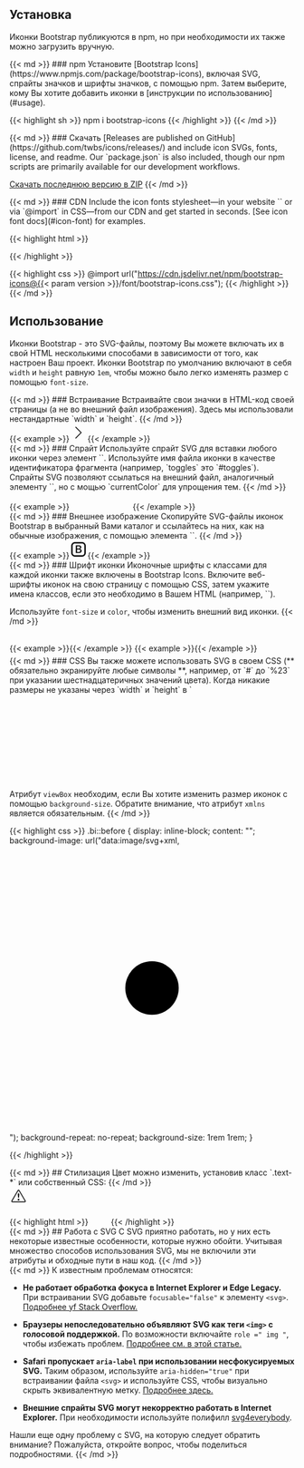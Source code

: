 ---
---

## Установка

Иконки Bootstrap публикуются в npm, но при необходимости их также можно загрузить вручную.

<div class="row my-4">
  <div class="col-md-4">
{{< md >}}
### npm
Установите [Bootstrap Icons](https://www.npmjs.com/package/bootstrap-icons), включая SVG, спрайты значков и шрифты значков, с помощью npm. Затем выберите, кому Вы хотите добавить иконки в [инструкции по использованию](#usage).

{{< highlight sh >}}
npm i bootstrap-icons
{{< /highlight >}}
{{< /md >}}
  </div>
  <div class="col-md-4">
{{< md >}}
### Скачать
[Releases are published on GitHub](https://github.com/twbs/icons/releases/) and include icon SVGs, fonts, license, and readme. Our `package.json` is also included, though our npm scripts are primarily available for our development workflows.

<a class="btn btn-outline-primary" href="https://github.com/twbs/icons/releases/latest/">Скачать последнюю версию в ZIP</a>
{{< /md >}}
  </div>
  <div class="col-md-4">
{{< md >}}
### CDN
Include the icon fonts stylesheet—in your website `<head>` or via `@import` in CSS—from our CDN and get started in seconds. [See icon font docs](#icon-font) for examples.

{{< highlight html >}}
<link rel="stylesheet" href="https://cdn.jsdelivr.net/npm/bootstrap-icons@{{< param version >}}/font/bootstrap-icons.css">
{{< /highlight >}}

{{< highlight css >}}
@import url("https://cdn.jsdelivr.net/npm/bootstrap-icons@{{< param version >}}/font/bootstrap-icons.css");
{{< /highlight >}}
{{< /md >}}
  </div>
</div>

## Использование

Иконки Bootstrap - это SVG-файлы, поэтому Вы можете включать их в свой HTML несколькими способами в зависимости от того, как настроен Ваш проект. Иконки Bootstrap по умолчанию включают в себя `width` и `height` равную `1em`, чтобы можно было легко изменять размер с помощью `font-size`.

<div class="row my-4">
  <div class="col-md-4">
{{< md >}}
### Встраивание
Встраивайте свои значки в HTML-код своей страницы (а не во внешний файл изображения). Здесь мы использовали нестандартные `width` и `height`.
{{< /md >}}
  </div>
  <div class="col-md-8">
    {{< example >}}<svg class="bi bi-chevron-right" width="32" height="32" viewBox="0 0 20 20" fill="currentColor" xmlns="http://www.w3.org/2000/svg"><path fill-rule="evenodd" d="M6.646 3.646a.5.5 0 01.708 0l6 6a.5.5 0 010 .708l-6 6a.5.5 0 01-.708-.708L12.293 10 6.646 4.354a.5.5 0 010-.708z"/></svg>{{< /example >}}
  </div>
</div>

<div class="row my-4">
  <div class="col-md-4">
{{< md >}}
### Спрайт
Используйте спрайт SVG для вставки любого иконки через элемент `<use>`. Используйте имя файла иконки в качестве идентификатора фрагмента (например, `toggles` это `#toggles`). Спрайты SVG позволяют ссылаться на внешний файл, аналогичный элементу `<img>`, но с мощью `currentColor` для упрощения тем.
{{< /md >}}
  </div>
  <div class="col-md-8">
{{< example >}}
<svg class="bi" width="32" height="32" fill="currentColor">
  <use xlink:href="bootstrap-icons.svg#heart-fill"/>
</svg>
<svg class="bi" width="32" height="32" fill="currentColor">
  <use xlink:href="bootstrap-icons.svg#toggles"/>
</svg>
<svg class="bi" width="32" height="32" fill="currentColor">
  <use xlink:href="bootstrap-icons.svg#shop"/>
</svg>
{{< /example >}}
  </div>
</div>

<div class="row my-4">
  <div class="col-md-4">
{{< md >}}
### Внешнее изображение
Скопируйте SVG-файлы иконок Bootstrap в выбранный Вами каталог и ссылайтесь на них, как на обычные изображения, с помощью элемента `<img>`.
{{< /md >}}
  </div>
  <div class="col-md-8">
    {{< example >}}<img src="/assets/img/bootstrap.svg" alt="" width="32" height="32" title="Bootstrap">{{< /example >}}
  </div>
</div>

<div class="row my-4">
  <div class="col-md-4">
{{< md >}}
### Шрифт иконки
Иконочные шрифты с классами для каждой иконки также включены в Bootstrap Icons. Включите веб-шрифты иконок на свою страницу с помощью CSS, затем укажите имена классов, если это необходимо в Вашем HTML (например, `<i class="bi-alarm-clock"></i>`).

Используйте `font-size` и `color`, чтобы изменить внешний вид иконки.
{{< /md >}}
  </div>
  <div class="col-md-8">
    {{< example >}}<i class="bi-alarm"></i>{{< /example >}}
    {{< example >}}<i class="bi-alarm" style="font-size: 2rem; color: cornflowerblue;"></i>{{< /example >}}
  </div>
</div>

<div class="row">
  <div class="col-md-4">
{{< md >}}
### CSS
Вы также можете использовать SVG в своем CSS (** обязательно экранируйте любые символы **, например, от `#` до `%23` при указании шестнадцатеричных значений цвета). Когда никакие размеры не указаны через `width` и `height` в `<svg>`, иконка заполнит доступное пространство.

Атрибут `viewBox` необходим, если Вы хотите изменить размер иконок с помощью `background-size`. Обратите внимание, что атрибут `xmlns` является обязательным.
{{< /md >}}
  </div>
  <div class="col-md-8">
{{< highlight css >}}
.bi::before {
  display: inline-block;
  content: "";
  background-image: url("data:image/svg+xml,<svg viewBox='0 0 16 16' fill='%23333' xmlns='http://www.w3.org/2000/svg'><path fill-rule='evenodd' d='M8 9.5a1.5 1.5 0 1 0 0-3 1.5 1.5 0 0 0 0 3z' clip-rule='evenodd'/></svg>");
  background-repeat: no-repeat;
  background-size: 1rem 1rem;
}

{{< /highlight >}}
  </div>
</div>

<div class="row my-4">
  <div class="col-md-4">
{{< md >}}
## Стилизация
Цвет можно изменить, установив класс `.text- *` или собственный CSS:
{{< /md >}}
  </div>
  <div class="col-md-8">
    <div class="bd-example">
      <svg class="bi bi-alert-triangle text-success" width="32" height="32" viewBox="0 0 20 20" fill="currentColor" xmlns="http://www.w3.org/2000/svg">
        <path fill-rule="evenodd" d="M9.938 4.016a.146.146 0 00-.054.057L3.027 15.74a.176.176 0 00-.002.183c.016.03.037.05.054.06.015.01.034.017.066.017h13.713a.12.12 0 00.066-.017.163.163 0 00.055-.06.176.176 0 00-.003-.183L10.12 4.073a.146.146 0 00-.054-.057.13.13 0 00-.063-.016.13.13 0 00-.064.016zm1.043-.45a1.13 1.13 0 00-1.96 0L2.166 15.233c-.457.778.091 1.767.98 1.767h13.713c.889 0 1.438-.99.98-1.767L10.982 3.566z"/>
        <rect width="2" height="2" x="9.002" y="13" rx="1"/>
        <path d="M9.1 7.995a.905.905 0 111.8 0l-.35 3.507a.553.553 0 01-1.1 0L9.1 7.995z"/>
      </svg>
    </div>
{{< highlight html >}}
<svg class="bi bi-alert-triangle text-success" width="32" height="32" viewBox="0 0 20 20" fill="currentColor" xmlns="http://www.w3.org/2000/svg">
  ...
</svg>
{{< /highlight >}}
  </div>
</div>

<div class="row my-4">
  <div class="col-md-4">
{{< md >}}
## Работа с SVG
С SVG приятно работать, но у них есть некоторые известные особенности, которые нужно обойти. Учитывая множество способов использования SVG, мы не включили эти атрибуты и обходные пути в наш код.
{{< /md >}}
  </div>
  <div class="col-md-8">
{{< md >}}
К известным проблемам относятся:

- **Не работает обработка фокуса в Internet Explorer и Edge Legacy.** При встраивании SVG добавьте `focusable="false"` к элементу `<svg>`. [Подробнее yf Stack Overflow.](https://stackoverflow.com/questions/18646111/disable-onfocus-event-for-svg-element)

- **Браузеры непоследовательно объявляют SVG как теги `<img>` с голосовой поддержкой.** По возможности включайте `role =" img "`, чтобы избежать проблем. [Подробнее см. в этой статье.](https://simplyaccessible.com/article/7-solutions-svgs/#acc-heading-2)

- **Safari пропускает `aria-label` при использовании несфокусируемых SVG.** Таким образом, используйте `aria-hidden="true"` при встраивании файла `<svg>` и используйте CSS, чтобы визуально скрыть эквивалентную метку. [Подробнее здесь.](https://simplyaccessible.com/article/7-solutions-svgs/#acc-heading-6)

- **Внешние спрайты SVG могут некорректно работать в Internet Explorer.** При необходимости используйте полифилл [svg4everybody](https://github.com/jonathantneal/svg4everybody).

Нашли еще одну проблему с SVG, на которую следует обратить внимание? Пожалуйста, откройте вопрос, чтобы поделиться подробностями.
{{< /md >}}
  </div>
</div>
